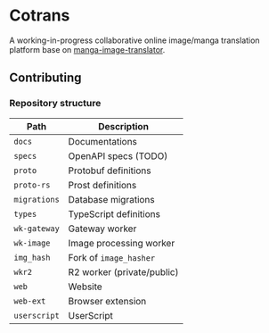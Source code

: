 # Cotrans

A working-in-progress collaborative online image/manga translation platform base on
[manga-image-translator](https://github.com/zyddnys/manga-image-translator).

## Contributing

### Repository structure

| Path         | Description                |
| ------------ | -------------------------- |
| `docs`       | Documentations             |
| `specs`      | OpenAPI specs (TODO)       |
| `proto`      | Protobuf definitions       |
| `proto-rs`   | Prost definitions          |
| `migrations` | Database migrations        |
| `types`      | TypeScript definitions     |
| `wk-gateway` | Gateway worker             |
| `wk-image`   | Image processing worker    |
| `img_hash`   | Fork of `image_hasher`     |
| `wkr2`       | R2 worker (private/public) |
| `web`        | Website                    |
| `web-ext`    | Browser extension          |
| `userscript` | UserScript                 |
